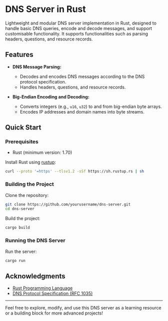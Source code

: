 # DNS Server in Rust

Lightweight and modular DNS server implementation in Rust, designed to handle basic DNS queries, encode and decode messages, and support customisable functionality. It supports functionalities such as parsing headers, questions, and resource records.

## Features

- **DNS Message Parsing:**

  - Decodes and encodes DNS messages according to the DNS protocol specification.
  - Handles headers, questions, and resource records.

- **Big-Endian Encoding and Decoding:**

  - Converts integers (e.g., `u16`, `u32`) to and from big-endian byte arrays.
  - Encodes IP addresses and domain names into byte streams.

## Quick Start

### Prerequisites

- Rust (minimum version: 1.70)

Install Rust using [rustup](https://rustup.rs/):

```bash
curl --proto '=https' --tlsv1.2 -sSf https://sh.rustup.rs | sh
```

### Building the Project

Clone the repository:

```bash
git clone https://github.com/yourusername/dns-server.git
cd dns-server
```

Build the project:

```bash
cargo build
```

### Running the DNS Server

Run the server:

```bash
cargo run
```

## Acknowledgments

- [Rust Programming Language](https://www.rust-lang.org/)
- [DNS Protocol Specification (RFC 1035)](https://www.ietf.org/rfc/rfc1035.txt)

---

Feel free to explore, modify, and use this DNS server as a learning resource or a building block for more advanced projects!

